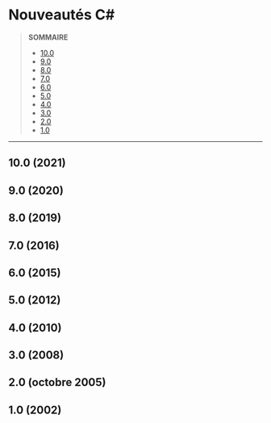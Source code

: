 # Nouveautés C#

> **SOMMAIRE**
> + [10.0](#10-2021)
> + [9.0](#9-2020)
> + [8.0](#8-2019)
> + [7.0](#7-2016)
> + [6.0](#6-2015)
> + [5.0](#5-2012)
> + [4.0](#4-2010)
> + [3.0](#3-2008)
> + [2.0](#2-octobre-2005)
> + [1.0](#1-2002)

---

## 10.0 (2021)

## 9.0 (2020)

## 8.0 (2019)

## 7.0 (2016)

## 6.0 (2015)

## 5.0 (2012)

## 4.0 (2010)

## 3.0 (2008)

## 2.0 (octobre 2005)

## 1.0 (2002)
